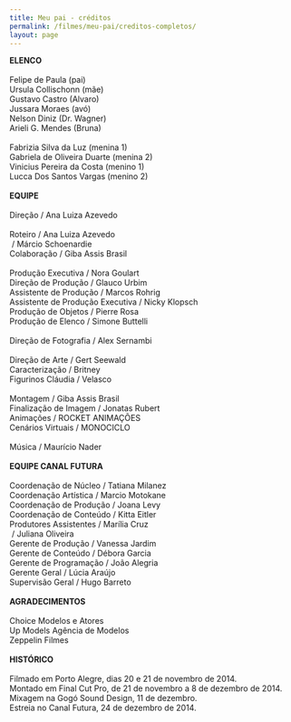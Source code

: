```yaml
---
title: Meu pai - créditos
permalink: /filmes/meu-pai/creditos-completos/
layout: page
---
```

**ELENCO**\
\
Felipe de Paula (pai)\
Ursula Collischonn (mãe)\
Gustavo Castro (Alvaro)\
Jussara Moraes (avó)\
Nelson Diniz (Dr. Wagner)\
Arieli G. Mendes (Bruna)\
\
Fabrizia Silva da Luz (menina 1)\
Gabriela de Oliveira Duarte (menina 2)\
Vinicius Pereira da Costa (menino 1)\
Lucca Dos Santos Vargas (menino 2)\
\
**EQUIPE**\
\
Direção / Ana Luiza Azevedo\
\
Roteiro / Ana Luiza Azevedo\
 / Márcio Schoenardie\
Colaboração / Giba Assis Brasil\
\
Produção Executiva / Nora Goulart\
Direção de Produção / Glauco Urbim\
Assistente de Produção / Marcos Rohrig\
Assistente de Produção Executiva / Nicky Klopsch\
Produção de Objetos / Pierre Rosa\
Produção de Elenco / Simone Buttelli\
\
Direção de Fotografia / Alex Sernambi\
\
Direção de Arte / Gert Seewald\
Caracterização / Britney\
Figurinos Cláudia / Velasco\
\
Montagem / Giba Assis Brasil\
Finalização de Imagem / Jonatas Rubert\
Animações / ROCKET ANIMAÇÕES\
Cenários Virtuais / MONOCICLO\
\
Música / Maurício Nader\
\
**EQUIPE CANAL FUTURA**\
\
Coordenação de Núcleo / Tatiana Milanez\
Coordenação Artística / Marcio Motokane\
Coordenação de Produção / Joana Levy\
Coordenação de Conteúdo / Kitta Eitler\
Produtores Assistentes / Marília Cruz\
 / Juliana Oliveira\
Gerente de Produção / Vanessa Jardim\
Gerente de Conteúdo / Débora Garcia\
Gerente de Programação / João Alegria\
Gerente Geral / Lúcia Araújo\
Supervisão Geral / Hugo Barreto\
\
**AGRADECIMENTOS**\
\
Choice Modelos e Atores\
Up Models Agência de Modelos\
Zeppelin Filmes\
\
**HISTÓRICO**\
\
Filmado em Porto Alegre, dias 20 e 21 de novembro de 2014.\
Montado em Final Cut Pro, de 21 de novembro a 8 de dezembro de 2014.\
Mixagem na Gogó Sound Design, 11 de dezembro.\
Estreia no Canal Futura, 24 de dezembro de 2014.